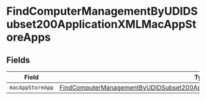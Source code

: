 # FindComputerManagementByUDIDSubset200ApplicationXMLMacAppStoreApps


## Fields

| Field                                                                                                                                                                                           | Type                                                                                                                                                                                            | Required                                                                                                                                                                                        | Description                                                                                                                                                                                     |
| ----------------------------------------------------------------------------------------------------------------------------------------------------------------------------------------------- | ----------------------------------------------------------------------------------------------------------------------------------------------------------------------------------------------- | ----------------------------------------------------------------------------------------------------------------------------------------------------------------------------------------------- | ----------------------------------------------------------------------------------------------------------------------------------------------------------------------------------------------- |
| `macAppStoreApp`                                                                                                                                                                                | [FindComputerManagementByUDIDSubset200ApplicationXMLMacAppStoreAppsMacAppStoreApp](../../models/operations/findcomputermanagementbyudidsubset200applicationxmlmacappstoreappsmacappstoreapp.md) | :heavy_minus_sign:                                                                                                                                                                              | N/A                                                                                                                                                                                             |